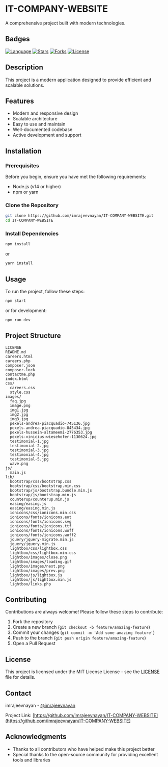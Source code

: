 # IT-COMPANY-WEBSITE

A comprehensive project built with modern technologies.

## Badges

[![Language](https://img.shields.io/badge/language-JavaScript-blue.svg)](https://github.com/search?q=user%3Aimrajeevnayan+language%3AJavaScript)
[![Stars](https://img.shields.io/github/stars/imrajeevnayan/IT-COMPANY-WEBSITE?style=social)](https://github.com/imrajeevnayan/IT-COMPANY-WEBSITE)
[![Forks](https://img.shields.io/github/forks/imrajeevnayan/IT-COMPANY-WEBSITE?style=social)](https://github.com/imrajeevnayan/IT-COMPANY-WEBSITE)
[![License](https://img.shields.io/github/license/imrajeevnayan/IT-COMPANY-WEBSITE)](https://github.com/imrajeevnayan/IT-COMPANY-WEBSITE/blob/main/LICENSE)

## Description

This project is a modern application designed to provide efficient and scalable solutions.

## Features

- Modern and responsive design
- Scalable architecture
- Easy to use and maintain
- Well-documented codebase
- Active development and support

## Installation

### Prerequisites

Before you begin, ensure you have met the following requirements:

- Node.js (v14 or higher)
- npm or yarn

### Clone the Repository

```bash
git clone https://github.com/imrajeevnayan/IT-COMPANY-WEBSITE.git
cd IT-COMPANY-WEBSITE
```

### Install Dependencies

```bash
npm install
```

or

```bash
yarn install
```

## Usage

To run the project, follow these steps:

```bash
npm start
```

or for development:

```bash
npm run dev
```

## Project Structure

```
LICENSE
README.md
careers.html
careers.php
composer.json
composer.lock
contactme.php
index.html
css/
  careers.css
  style.css
images/
  faq.jpg
  image.png
  img1.jpg
  img2.jpg
  img3.jpg
  pexels-andrea-piacquadio-745136.jpg
  pexels-andrea-piacquadio-845434.jpg
  pexels-hussein-altameemi-2776353.jpg
  pexels-vinicius-wiesehofer-1130624.jpg
  testimonial-1.jpg
  testimonial-2.jpg
  testimonial-3.jpg
  testimonial-4.jpg
  testimonial-5.jpg
  wave.png
js/
  main.js
lib/
  bootstrap/css/bootstrap.css
  bootstrap/css/bootstrap.min.css
  bootstrap/js/bootstrap.bundle.min.js
  bootstrap/js/bootstrap.min.js
  counterup/counterup.min.js
  easing/easing.js
  easing/easing.min.js
  ionicons/css/ionicons.min.css
  ionicons/fonts/ionicons.eot
  ionicons/fonts/ionicons.svg
  ionicons/fonts/ionicons.ttf
  ionicons/fonts/ionicons.woff
  ionicons/fonts/ionicons.woff2
  jquery/jquery-migrate.min.js
  jquery/jquery.min.js
  lightbox/css/lightbox.css
  lightbox/css/lightbox.min.css
  lightbox/images/close.png
  lightbox/images/loading.gif
  lightbox/images/next.png
  lightbox/images/prev.png
  lightbox/js/lightbox.js
  lightbox/js/lightbox.min.js
  lightbox/links.php
```

## Contributing

Contributions are always welcome! Please follow these steps to contribute:

1. Fork the repository
2. Create a new branch (`git checkout -b feature/amazing-feature`)
3. Commit your changes (`git commit -m 'Add some amazing feature'`)
4. Push to the branch (`git push origin feature/amazing-feature`)
5. Open a Pull Request

## License

This project is licensed under the MIT License License - see the [LICENSE](LICENSE) file for details.

## Contact

imrajeevnayan - [@imrajeevnayan](https://github.com/imrajeevnayan)

Project Link: [https://github.com/imrajeevnayan/IT-COMPANY-WEBSITE](https://github.com/imrajeevnayan/IT-COMPANY-WEBSITE)

## Acknowledgments

- Thanks to all contributors who have helped make this project better
- Special thanks to the open-source community for providing excellent tools and libraries
